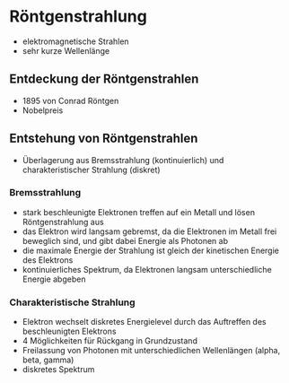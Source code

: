 # Röntgenstrahlung

- elektromagnetische Strahlen
- sehr kurze Wellenlänge

## Entdeckung der Röntgenstrahlen

- 1895 von Conrad Röntgen
- Nobelpreis

## Entstehung von Röntgenstrahlen

- Überlagerung aus Bremsstrahlung (kontinuierlich) und charakteristischer Strahlung (diskret)

### Bremsstrahlung

- stark beschleunigte Elektronen treffen auf ein Metall und lösen Röntgenstrahlung aus
- das Elektron wird langsam gebremst, da die Elektronen im Metall frei beweglich sind, und gibt dabei Energie als Photonen ab
- die maximale Energie der Strahlung ist gleich der kinetischen Energie des Elektrons
- kontinuierliches Spektrum, da Elektronen langsam unterschiedliche Energie abgeben

### Charakteristische Strahlung

- Elektron wechselt diskretes Energielevel durch das Auftreffen des beschleunigten Elektrons
- 4 Möglichkeiten für Rückgang in Grundzustand
- Freilassung von Photonen mit unterschiedlichen Wellenlängen (alpha, beta, gamma)
- diskretes Spektrum
